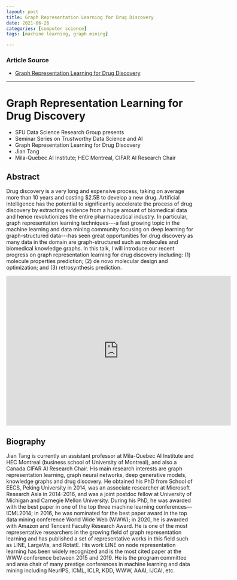```yaml
---
layout: post
title: Graph Representation Learning for Drug Discovery
date: 2021-06-26
categories: [computer science]
tags: [machine learning, graph mining]

---
```


### Article Source

* [Graph Representation Learning for Drug Discovery](https://www.youtube.com/watch?v=kPZ3vencYxo)


---

# Graph Representation Learning for Drug Discovery

* SFU Data Science Research Group presents
* Seminar Series on Trustworthy Data Science and AI
* Graph Representation Learning for Drug Discovery
* Jian Tang
* Mila-Quebec AI Institute; HEC Montreal, CIFAR AI Research Chair

## Abstract

Drug discovery is a very long and expensive process, taking on average more than 10 years and costing $2.5B to develop a new drug. Artificial intelligence has the potential to significantly accelerate the process of drug discovery by extracting evidence from a huge amount of biomedical data and hence revolutionizes the entire pharmaceutical industry. In particular, graph representation learning techniques---a fast growing topic in the machine learning and data mining community focusing on deep learning for graph-structured data---has seen great opportunities for drug discovery as many data in the domain are graph-structured such as molecules and biomedical knowledge graphs. In this talk, I will introduce our recent progress on graph representation learning for drug discovery including: (1) molecule properties prediction; (2) de novo molecular design and optimization; and (3) retrosynthesis prediction.

<iframe width="600" height="400" src="https://www.youtube.com/embed/kPZ3vencYxo" title="YouTube video player" frameborder="0" allow="accelerometer; autoplay; clipboard-write; encrypted-media; gyroscope; picture-in-picture" allowfullscreen></iframe>


## Biography

Jian Tang is currently an assistant professor at Mila-Quebec AI Institute and HEC Montreal (business school of University of Montreal), and also a Canada CIFAR AI Research Chair. His main research interests are graph representation learning, graph neural networks, deep generative models, knowledge graphs and drug discovery. He obtained his PhD from School of EECS, Peking University in 2014, was an associate researcher at Microsoft Research Asia in 2014-2016, and was a joint postdoc fellow at University of Michigan and Carnegie Mellon University. During his PhD, he was awarded with the best paper in one of the top three machine learning conferences—ICML2014; in 2016, he was nominated for the best paper award in the top data mining conference World Wide Web (WWW); in 2020, he is awarded with Amazon and Tencent Faculty Research Award. He is one of the most representative researchers in the growing field of graph representation learning and has published a set of representative works in this field such as LINE, LargeVis, and RotatE. His work LINE on node representation learning has been widely recognized and is the most cited paper at the WWW conference between 2015 and 2019. He is the program committee and area chair of many prestige conferences in machine learning and data mining including NeurIPS, ICML, ICLR, KDD, WWW, AAAI, IJCAI, etc. 